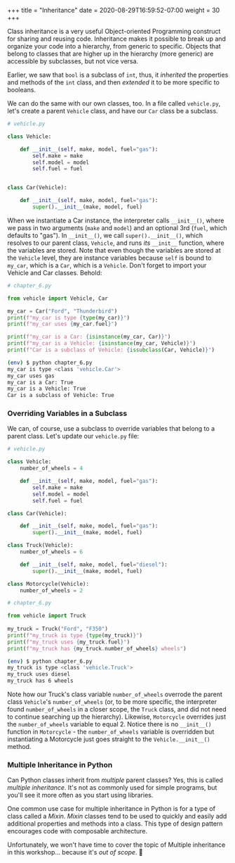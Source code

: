 +++
title = "Inheritance"
date = 2020-08-29T16:59:52-07:00
weight = 30
+++


Class inheritance is a very useful Object-oriented Programming construct for sharing and reusing code. Inheritance makes it possible to break up and organize your code into a hierarchy, from generic to specific. Objects that belong to classes that are higher up in the hierarchy (more generic) are accessible by subclasses, but not vice versa.

Earlier, we saw that `bool` is a subclass of `int`, thus, it *inherited* the properties and methods of the `int` class, and then *extended* it to be more specific to booleans.

We can do the same with our own classes, too. In a file called `vehicle.py`, let's create a parent `Vehicle` class, and have our `Car` class be a subclass.

```python
# vehicle.py

class Vehicle:

    def __init__(self, make, model, fuel="gas"):
        self.make = make
        self.model = model
        self.fuel = fuel


class Car(Vehicle):

    def __init__(self, make, model, fuel="gas"):
        super().__init__(make, model, fuel)

```

When we instantiate a Car instance, the interpreter calls `__init__()`, where we pass in two arguments (`make` and `model`) and an optional 3rd (`fuel`, which defaults to "gas"). In `__init__()`, we call `super().__init__()`, which resolves to our parent class, `Vehicle`, and runs *its* `__init__` function, where the variables are stored. Note that even though the variables are stored at the `Vehicle` level, they are instance variables because `self` is bound to `my_car`, which is a `Car`, which is a `Vehicle`. Don't forget to import your Vehicle and Car classes. Behold:

```python
# chapter_6.py

from vehicle import Vehicle, Car

my_car = Car("Ford", "Thunderbird")
print(f"my_car is type {type(my_car)}")
print(f"my_car uses {my_car.fuel}")

print(f"my_car is a Car: {isinstance(my_car, Car)}")
print(f"my_car is a Vehicle: {isinstance(my_car, Vehicle)}")
print(f"Car is a subclass of Vehicle: {issubclass(Car, Vehicle)}")
```

```bash
(env) $ python chapter_6.py
my_car is type <class 'vehicle.Car'>
my_car uses gas
my_car is a Car: True
my_car is a Vehicle: True
Car is a subclass of Vehicle: True
```

### Overriding Variables in a Subclass

We can, of course, use a subclass to override variables that belong to a parent class. Let's update our `vehicle.py` file:

```python
# vehicle.py

class Vehicle:
    number_of_wheels = 4

    def __init__(self, make, model, fuel="gas"):
        self.make = make
        self.model = model
        self.fuel = fuel

class Car(Vehicle):

    def __init__(self, make, model, fuel="gas"):
        super().__init__(make, model, fuel)

class Truck(Vehicle):
    number_of_wheels = 6

    def __init__(self, make, model, fuel="diesel"):
        super().__init__(make, model, fuel)

class Motorcycle(Vehicle):
    number_of_wheels = 2
```

```python
# chapter_6.py

from vehicle import Truck
 
my_truck = Truck("Ford", "F350")
print(f"my_truck is type {type(my_truck)}")
print(f"my_truck uses {my_truck.fuel}")
print(f"my_truck has {my_truck.number_of_wheels} wheels")
```

```bash
(env) $ python chapter_6.py
my_truck is type <class 'vehicle.Truck'>
my_truck uses diesel
my_truck has 6 wheels
```

Note how our Truck's class variable `number_of_wheels` overrode the parent class `Vehicle`'s `number_of_wheels` (or, to be more specific, the interpreter found `number_of_wheels` in a closer scope, the `Truck` class, and did not need to continue searching up the hierarchy). Likewise, `Motorcycle` overrides just the `number_of_wheels` variable to equal 2. Notice there is no `__init__()` function in `Motorcycle` - the `number_of_wheels` variable is overridden but instantiating a Motorcycle just goes straight to the `Vehicle.__init__()` method.


### Multiple Inheritance in Python

Can Python classes inherit from *multiple* parent classes? Yes, this is called *multiple inheritance*. It's not as commonly used for simple programs, but you'll see it more often as you start using libraries.

One common use case for multiple inheritance in Python is for a type of class called a *Mixin*. *Mixin* classes tend to be used to quickly and easily add additional properties and methods into a class. This type of design pattern encourages code with composable architecture.

Unfortunately, we won't have time to cover the topic of Multiple inheritance in this workshop... because it's *out of scope*. 🤣
